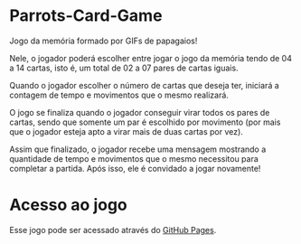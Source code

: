 # Parrots-Card-Game
Jogo da memória formado por GIFs de papagaios!

Nele, o jogador poderá escolher entre jogar o jogo da memória tendo de 04 a 14 cartas, isto é, um total de 02 a 07 pares de cartas iguais.

Quando o jogador escolher o número de cartas que deseja ter, iniciará a contagem de tempo e movimentos que o mesmo realizará.

O jogo se finaliza quando o jogador conseguir virar todos os pares de cartas, sendo que somente um par é escolhido por movimento (por mais que o jogador esteja apto a virar mais de duas cartas por vez).

Assim que finalizado, o jogador recebe uma mensagem mostrando a quantidade de tempo e movimentos que o mesmo necessitou para completar a partida. Após isso, ele é convidado a jogar novamente!

# Acesso ao jogo
Esse jogo pode ser acessado através do [GitHub Pages](https://tiagovota.github.io/Parrots-Card-Game/).

